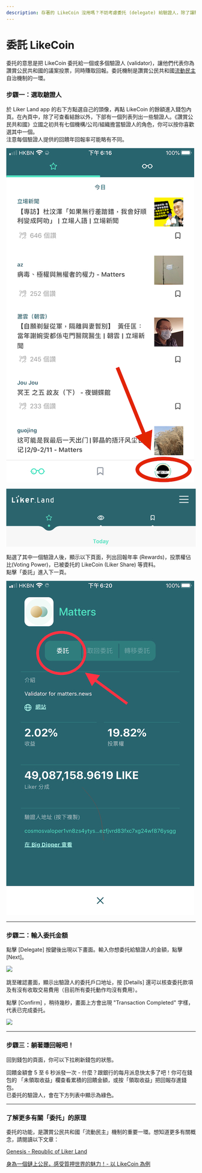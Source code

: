 ```yaml
---
description: 存著的 LikeCoin 沒用嗎？不妨考慮委托 (delegate) 給驗證人，除了讓驗證人代表你對社群議案投票以外，也能同時賺取回報。
---
```


# 委託 LikeCoin

委托的意思是把 LikeCoin 委托給一個或多個驗證人 \(validator\)，讓他們代表你為讚賞公民共和國的議案投票，同時賺取回報。委託機制是讚賞公民共和國[流動民主](https://docs.like.co/v/zh/user-guide/likecoin-chain/liquid-democracy)自治機制的一環。  


### 步驟一：選取驗證人

於 Liker Land app 的右下方點選自己的頭像，再點 LikeCoin 的餘額進入錢包內頁。在內頁中，除了可查看結餘以外，下部有一個列表列出一些驗證人。《讚賞公民共和國》立國之初共有七個機構/公司/組織擔當驗證人的角色，你可以按你喜歡選其中一個。  
注意每個驗證人提供的回饋年回報率可能略有不同。

![&#x4E00;&#xFF09;&#x9EDE;&#x64CA;&#x53F3;&#x4E0B;&#x89D2;&#x81EA;&#x5DF1;&#x7684;&#x982D;&#x50CF;](../../.gitbook/assets/img_2324.jpg)

![&#x9EDE;&#x64CA; LikeCoin &#x91D1;&#x984D;&#x9032;&#x5165;&#x9322;&#x5305;&#x4ECB;&#x9762;](../../.gitbook/assets/image.png)

點選了其中一個驗證人後，顯示以下頁面，列出回報年率 \(Rewards\)，投票權佔比\(Voting Power\)，已被委托的 LikeCoin \(Liker Share\) 等資料。  
點擊「委託」進入下一頁。

![](../../.gitbook/assets/img_2327.jpg)

---------------

### 步驟二：輸入委托金額

點擊 \[Delegate\] 按鍵後出現以下畫面。輸入你想委托給驗證人的金額，點擊 \[Next\]。

![](https://downloads.intercomcdn.com/i/o/167959681/eb03d7f686d2d496cf5a03eb/IMG_2087.PNG)

跳至確認畫面，顯示出驗證人的委托戶口地址，按 \[Details\] 還可以核查委托款項及有沒有收取交易費用（目前所有委托動作均沒有費用）。

點擊 \[Confirm\] ，稍待幾秒，畫面上方會出現 "Transaction Completed" 字樣，代表已完成委托。

![](https://downloads.intercomcdn.com/i/o/167965703/cd18d7880d293485d462b16b/IMG_2089.PNG)

------------

### 步驟三：躺著賺回報吧！

回到錢包的頁面，你可以下拉刷新錢包的狀態。

回饋金額會 5 至 6 秒派發一次 - 什麼？跟銀行的每月派息快太多了吧！你可在錢包的 「未領取收益」欄查看累積的回饋金額，或按「領取收益」把回報存進錢包。  
已委托的驗證人，會在下方列表中顯示為綠色。

----

### 了解更多有關「委托」的原理

委托的功能，是讚賞公民共和國「流動民主」機制的重要一環。想知道更多有關概念，請閱讀以下文章：

  
[Genesis - Republic of Liker Land](https://medium.com/likecoin/genesis-republic-of-liker-land-3903bd4d3bc6)

 [身為一個鏈上公民，感受質押世界的魅力！- 以 LikeCoin 為例](https://matters.news/@dablog/%E8%BA%AB%E7%82%BA%E4%B8%80%E5%80%8B%E9%8F%88%E4%B8%8A%E5%85%AC%E6%B0%91-%E6%84%9F%E5%8F%97%E8%B3%AA%E6%8A%BC%E4%B8%96%E7%95%8C%E7%9A%84%E9%AD%85%E5%8A%9B-%E4%BB%A5-like-coin-%E7%82%BA%E4%BE%8B-zdpuB1ePtb7TNzYpbfkdhNmf8REKkQxNX5MgRRir1BG6pWVts)

